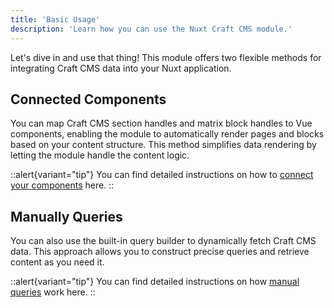 ```yaml
---
title: 'Basic Usage'
description: 'Learn how you can use the Nuxt Craft CMS module.'
---
```


Let's dive in and use that thing! This module offers two flexible methods for integrating Craft CMS data into your Nuxt application.

## Connected Components

You can map Craft CMS section handles and matrix block handles to Vue components, enabling the module to automatically render pages and blocks based on your 
content structure. This method simplifies data rendering by letting the module handle the content logic. 

::alert{variant="tip"}
You can find detailed instructions on how to [connect your components](/libraries/nuxt-craftcms/usage/connect-components) here.
::

## Manually Queries

You can also use the built-in query builder to dynamically fetch Craft CMS data. This approach allows you to construct precise queries and 
retrieve content as you need it. 

::alert{variant="tip"}
You can find detailed instructions on how [manual queries](/libraries/nuxt-craftcms/usage/connect-components) work here.
::